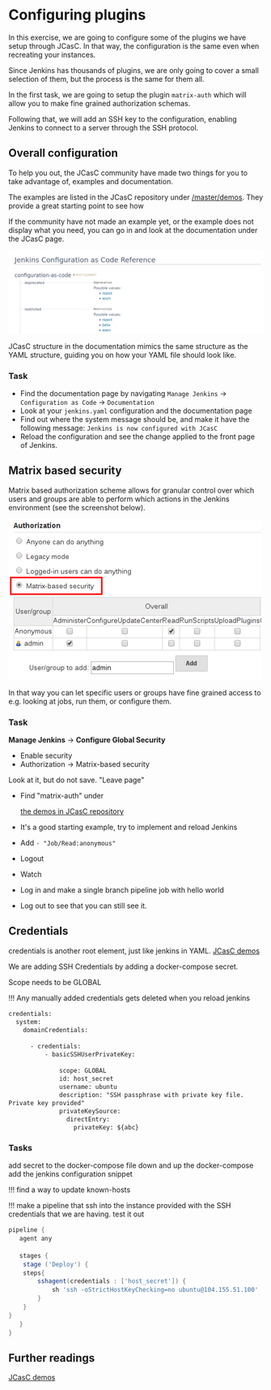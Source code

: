 # Configuring plugins

In this exercise, we are going to configure some of the plugins we have setup through JCasC.
In that way, the configuration is the same even when recreating your instances.

Since Jenkins has thousands of plugins, we are only going to cover a small selection of them, but the process is the same for them all.

In the first task, we are going to setup the plugin `matrix-auth` which will allow you to make fine grained authorization schemas.

Following that, we will add an SSH key to the configuration, enabling Jenkins to connect to a server through the SSH protocol.

## Overall configuration

To help you out, the JCasC community have made two things for you to take advantage of, examples and documentation.

The examples are listed in the JCasC repository under [/master/demos](https://github.com/jenkinsci/configuration-as-code-plugin/tree/master/demos).
They provide a great starting point to see how

If the community have not made an example yet, or the example does not display what you need, you can go in and look at the documentation under the JCasC page.

![Jcasc documentation reference](../img/jcasc-documentation.png)

JCasC structure in the documentation mimics the same structure as the YAML structure, guiding you on how your YAML file should look like.

### Task

- Find the documentation page by navigating `Manage Jenkins` -> `Configuration as Code` -> `Documentation`
- Look at your `jenkins.yaml` configuration and the documentation page
- Find out where the system message should be, and make it have the following message: `Jenkins is now configured with JCasC`
- Reload the configuration and see the change applied to the front page of Jenkins.

## Matrix based security

Matrix based authorization scheme allows for granular control over which users and groups are able to perform which actions in the Jenkins environment (see the screenshot below).

![matrix based security](../img/configure-global-security-matrix-authorization.png)

In that way you can let specific users or groups have fine grained access to e.g. looking at jobs, run them, or configure them.

### Task

**Manage Jenkins** -> **Configure Global Security**

- Enable security
- Authorization -> Matrix-based security

Look at it, but do not save. "Leave page"

- Find "matrix-auth" under

  [the demos in JCasC repository](https://github.com/jenkinsci/configuration-as-code-plugin/tree/master/demos)

- It's a good starting example, try to implement and reload Jenkins
- Add `- "Job/Read:anonymous"`
- Logout
- Watch
- Log in and make a single branch pipeline job with hello world
- Log out to see that you can still see it.

## Credentials

credentials is another root element, just like jenkins in YAML.
[JCasC demos](https://github.com/jenkinsci/configuration-as-code-plugin/tree/master/demos/credentials)

We are adding SSH Credentials by adding a docker-compose secret.

Scope needs to be GLOBAL

!!! Any manually added credentials gets deleted when you reload jenkins

```
credentials:
  system:
    domainCredentials:

      - credentials:
          - basicSSHUserPrivateKey:

              scope: GLOBAL
              id: host_secret
              username: ubuntu
              description: "SSH passphrase with private key file. Private key provided"
              privateKeySource:
                directEntry:
                  privateKey: ${abc}

```

### Tasks

add secret to the docker-compose file
down and up the docker-compose
add the jenkins configuration snippet

!!! find a way to update known-hosts

!!! make a pipeline that ssh into the instance provided with the SSH
credentials that we are having. test it out

```groovy
pipeline {
   agent any

   stages {
    stage ('Deploy') {
    steps{
        sshagent(credentials : ['host_secret']) {
            sh 'ssh -oStrictHostKeyChecking=no ubuntu@104.155.51.100'
        }
    }
}
   }
}
```

## Further readings

[JCasC demos](https://github.com/jenkinsci/configuration-as-code-plugin/tree/master/demos)
